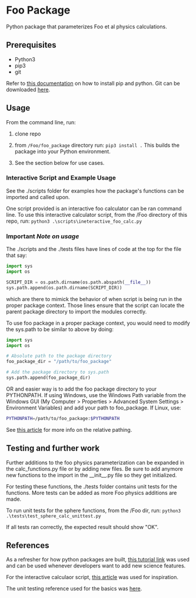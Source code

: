 # Foo Package

Python package that parameterizes Foo et al physics calculations.

## Prerequisites

- Python3
- pip3
- git
  
Refer to [this documentation](https://packaging.python.org/en/latest/tutorials/installing-packages/) on how to install pip and python. Git can be downloaded [here](https://git-scm.com/downloads).

## Usage

From the command line, run:

1. clone repo
2. from ```/Foo/foo_package``` directory run:
  ``` pip3 install . ```
  This builds the package into your Python environment.

3. See the section below for use cases.

### Interactive Script and Example Usage

See the ./scripts folder for examples how the package's functions can be imported and called upon.

One script provided  is an interactive foo calculator can be ran command line.
To use this interactive calculator script, from the /Foo directory of this repo, run:
``` python3 .\scripts\ineteractive_foo_calc.py ```

### Important *Note on usage*

The ./scripts and the ./tests files have lines of code at the top for the file that say:

```python
import sys
import os

SCRIPT_DIR = os.path.dirname(os.path.abspath(__file__))
sys.path.append(os.path.dirname(SCRIPT_DIR))
```

which are there to mimick the behavior of when script is being run in the proper package context. Those lines  ensure that the script can locate the parent package directory to import the modules correctly.

To use foo package in a proper package context, you would need to modify the sys.path to be similar to above by doing: 
```python
import sys
import os

# Absolute path to the package directory
foo_package_dir = "/path/to/foo_package"

# Add the package directory to sys.path
sys.path.append(foo_package_dir)
```

OR and easier way is to add the foo package directory to your PYTHONPATH. If using Windows, use the Windows Path variable from the Windows GUI (My Computer > Properties > Advanced System Settings > Environment Variables) and add your path to foo_package. If Linux, use:
```bash
PYTHONPATH=/path/to/foo_package:$PYTHONPATH
```


See [this article](https://stackoverflow.com/questions/16981921/relative-imports-in-python-3) for more info on the relative pathing.

## Testing and further work

Further additions to the foo physics parameterization can be expanded in the calc_functions.py file or by adding new files. Be sure to add anymore new functions to the import in the \_\_init\_\_.py file so they get initialized.

For testing these functions, the ./tests folder contains unit tests for the functions. More tests can be added as more Foo physics additions are made.

To run unit tests for the sphere functions, from the /Foo dir, run:
```python3 .\tests\test_sphere_calc_unittest.py```

If all tests ran correctly, the expected result should show "OK".

## References

As a refresher for how python packages are built, [this tutorial link](https://www.tutorialspoint.com/python/python_packages.htm) was used and can be used whenever developers want to add new science features.

For the interactive calculaor script, [this article](https://www.geeksforgeeks.org/make-simple-calculator-using-python/) was used for inspiration.

The unit testing reference used for the basics was [here](https://realpython.com/python-testing/).
